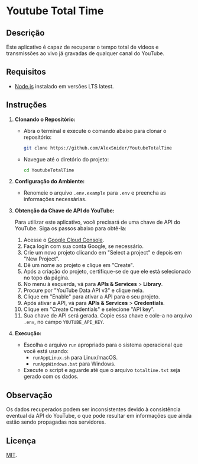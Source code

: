 # Youtube Total Time

## Descrição

Este aplicativo é capaz de recuperar o tempo total de vídeos e transmissões ao vivo já gravadas de qualquer canal do YouTube.

## Requisitos

- [Node.js](https://nodejs.org/) instalado em versões LTS latest.

## Instruções

1. **Clonando o Repositório:**
   - Abra o terminal e execute o comando abaixo para clonar o repositório:
     ```bash
     git clone https://github.com/AlexSnider/YoutubeTotalTime
     ```
   - Navegue até o diretório do projeto:
     ```bash
     cd YoutubeTotalTime
     ```

2. **Configuração do Ambiente:**
   - Renomeie o arquivo `.env.example` para `.env` e preencha as informações necessárias. 

3. **Obtenção da Chave de API do YouTube:**

   Para utilizar este aplicativo, você precisará de uma chave de API do YouTube. Siga os passos abaixo para obtê-la:

   1. Acesse o [Google Cloud Console](https://console.cloud.google.com/).
   2. Faça login com sua conta Google, se necessário.
   3. Crie um novo projeto clicando em "Select a project" e depois em "New Project".
   4. Dê um nome ao projeto e clique em "Create".
   5. Após a criação do projeto, certifique-se de que ele está selecionado no topo da página.
   6. No menu à esquerda, vá para **APIs & Services** > **Library**.
   7. Procure por "YouTube Data API v3" e clique nela.
   8. Clique em "Enable" para ativar a API para o seu projeto.
   9. Após ativar a API, vá para **APIs & Services** > **Credentials**.
   10. Clique em "Create Credentials" e selecione "API key".
   11. Sua chave de API será gerada. Copie essa chave e cole-a no arquivo `.env`, no campo `YOUTUBE_API_KEY`.

4. **Execução:**
   - Escolha o arquivo `run` apropriado para o sistema operacional que você está usando:
     - `runAppLinux.sh` para Linux/macOS.
     - `runAppWindows.bat` para Windows.
   - Execute o script e aguarde até que o arquivo `totaltime.txt` seja gerado com os dados.

## Observação

Os dados recuperados podem ser inconsistentes devido à consistência eventual da API do YouTube, o que pode resultar em informações que ainda estão sendo propagadas nos servidores.

## Licença

[MIT](https://github.com/AlexSnider/YoutubeTotalTime/blob/main/LICENSE).
